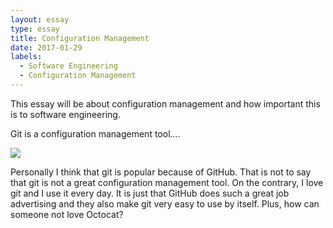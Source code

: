```yaml
---
layout: essay
type: essay
title: Configuration Management
date: 2017-01-29
labels:
  - Software Engineering
  - Configuration Management
---
```



This essay will be about configuration management and how important this is to software engineering. 

Git is a configuration management tool....

  <img class="ui image" src="../images/configurationManagement/octocat.jpeg">


Personally I think that git is popular because of GitHub. That is not to say that git is not a great configuration management tool. On the contrary, I love git and I use it every day. It is just that GitHub does such a great job advertising and they also make git very easy to use by itself. Plus, how can someone not love Octocat?
